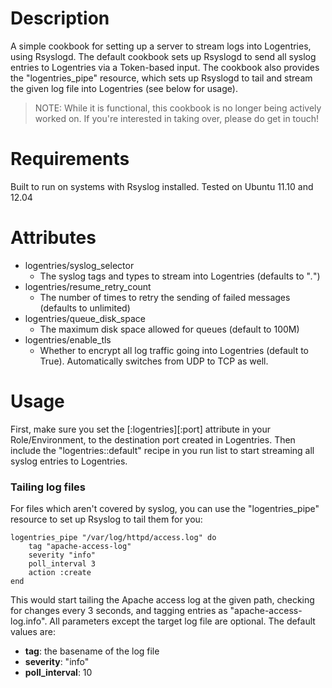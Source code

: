Description
===========
A simple cookbook for setting up a server to stream logs into Logentries, using Rsyslogd.
The default cookbook sets up Rsyslogd to send all syslog entries to Logentries via a Token-based input.
The cookbook also provides the "logentries_pipe" resource, which sets up Rsyslogd to
tail and stream the given log file into Logentries (see below for usage).

> NOTE: While it is functional, this cookbook is no longer being actively worked on.
If you're interested in taking over, please do get in touch!


Requirements
============
Built to run on systems with Rsyslog installed. Tested on Ubuntu 11.10 and 12.04


Attributes
==========
* logentries/syslog_selector
    * The syslog tags and types to stream into Logentries (defaults to "*.*")
* logentries/resume_retry_count
    * The number of times to retry the sending of failed messages (defaults to unlimited)
* logentries/queue_disk_space
	* The maximum disk space allowed for queues (default to 100M)
* logentries/enable_tls
	* Whether to encrypt all log traffic going into Logentries (default to True). Automatically switches from UDP to TCP as well.


Usage
=====
First, make sure you set the [:logentries][:port] attribute in your Role/Environment, to the destination port created in Logentries.
Then include the "logentries::default" recipe in you run list to start streaming all syslog entries to Logentries.

### Tailing log files
For files which aren't covered by syslog, you can use the "logentries_pipe" resource
to set up Rsyslog to tail them for you:

    logentries_pipe "/var/log/httpd/access.log" do
        tag "apache-access-log"
        severity "info"
        poll_interval 3
        action :create
    end

This would start tailing the Apache access log at the given path, checking for changes every 3 seconds, and tagging entries as "apache-access-log.info".
All parameters except the target log file are optional. The default values are:

* **tag**: the basename of the log file
* **severity**: "info"
* **poll_interval**: 10